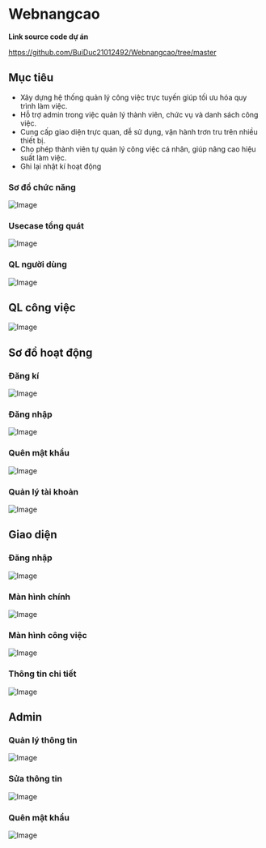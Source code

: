 # Webnangcao
**Link source code dự án**

https://github.com/BuiDuc21012492/Webnangcao/tree/master
## Mục tiêu
- Xây dựng hệ thống quản lý công việc trực tuyến giúp tối ưu hóa quy trình làm việc.
- Hỗ trợ admin trong việc quản lý thành viên, chức vụ và danh sách công việc.
- Cung cấp giao diện trực quan, dễ sử dụng, vận hành trơn tru trên nhiều thiết bị.
- Cho phép thành viên tự quản lý công việc cá nhân, giúp nâng cao hiệu suất làm việc.
- Ghi lại nhật kí hoạt động

### Sơ đồ chức năng
![Image](https://github.com/user-attachments/assets/cecb0c0c-24d9-4209-a235-2a99878b44f3)

### Usecase tổng quát
![Image](https://github.com/user-attachments/assets/e6c89789-d165-4e8b-8af1-cd378297fb33)

### QL người dùng
![Image](https://github.com/user-attachments/assets/1ae05cae-fb42-4843-b172-d0997b2a54d4)

## QL công việc
![Image](https://github.com/user-attachments/assets/ea51a998-b93a-47ef-9148-59cbaca0c211)

## Sơ đồ hoạt động

### Đăng kí

![Image](https://github.com/user-attachments/assets/52c994b7-c8b3-4afc-8662-f5f757c5936a)

### Đăng nhập

![Image](https://github.com/user-attachments/assets/d04082c6-144b-495e-b65c-480f4ad926fb)

### Quên mật khẩu

![Image](https://github.com/user-attachments/assets/046bfdcd-c26c-4d47-8bb0-9beea7ce65fe)

### Quản lý tài khoản

![Image](https://github.com/user-attachments/assets/53308bdb-3805-4973-9ca5-c19d9e4904fd)

## Giao diện
### Đăng nhập

![Image](https://github.com/user-attachments/assets/3ccb6d8a-156f-4217-950f-0832830a24fa)

### Màn hình chính

![Image](https://github.com/user-attachments/assets/6b23209f-325e-46ea-a1f6-3c674ba7edc7)

### Màn hình công việc

![Image](https://github.com/user-attachments/assets/b4414b73-3178-419e-8596-f91f40702b67)

### Thông tin chi tiết

![Image](https://github.com/user-attachments/assets/29ea5af7-d51d-44d5-8ff2-540caca901a1)

## Admin

### Quản lý thông tin

![Image](https://github.com/user-attachments/assets/c1568364-b287-41fa-a75a-886323044d47)

### Sửa thông tin

![Image](https://github.com/user-attachments/assets/192d5566-2b70-4153-9233-c5e3b3601096)

### Quên mật khẩu

![Image](https://github.com/user-attachments/assets/b45a2842-905e-4065-97ac-45dc61151ec1)
